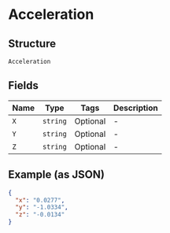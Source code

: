 
# Acceleration

## Structure

`Acceleration`

## Fields

| Name | Type | Tags | Description |
|  --- | --- | --- | --- |
| `X` | `string` | Optional | - |
| `Y` | `string` | Optional | - |
| `Z` | `string` | Optional | - |

## Example (as JSON)

```json
{
  "x": "0.0277",
  "y": "-1.0334",
  "z": "-0.0134"
}
```

